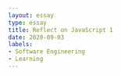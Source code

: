 ```yaml
---
layout: essay
type: essay
title: Reflect on JavaScript 1
date: 2020-09-03
labels:
- Software Engineering
- Learning
---
```


